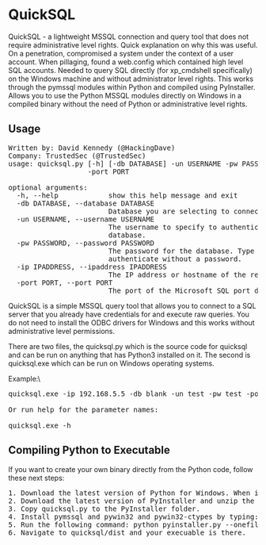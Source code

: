 # QuickSQL

                                                              
QuickSQL - a lightweight MSSQL connection and query tool that does not require  administrative level rights. Quick explanation on why this was useful. On a penetration, compromised a system under the context of a user account. When pillaging, found a web.config which contained high level SQL accounts. Needed to query SQL directly (for xp_cmdshell specifically) on the Windows machine and without administrator level rights. This works through the pymssql modules within Python and compiled using PyInstaller. Allows you to use the Python MSSQL modules directly on Windows in a compiled binary without the need of Python or administrative level rights. 

## Usage
<pre>
Written by: David Kennedy (@HackingDave)
Company: TrustedSec (@TrustedSec)
usage: quicksql.py [-h] [-db DATABASE] -un USERNAME -pw PASSWORD -ip IPADDRESS
                   -port PORT

optional arguments:
  -h, --help            show this help message and exit
  -db DATABASE, --database DATABASE
                        Database you are selecting to connect to.
  -un USERNAME, --username USERNAME
                        The username to specify to authenticate to the
                        database.
  -pw PASSWORD, --password PASSWORD
                        The password for the database. Type blank to
                        authenticate without a password.
  -ip IPADDRESS, --ipaddress IPADDRESS
                        The IP address or hostname of the remote SQL server.
  -port PORT, --port PORT
                        The port of the Microsoft SQL port default is 1433.
</pre>
QuickSQL is a simple MSSQL query tool that allows you to connect to a SQL server that you already have credentials for and execute raw queries. You do not need to install the ODBC drivers for Windows and this works without administrative level permissions. 

There are two files, the quicksql.py which is the source code for quicksql and can be run on anything that has Python3 installed on it. The second is quicksql.exe which can be run on Windows operating systems.

Example:\
<pre>
quicksql.exe -ip 192.168.5.5 -db blank -un test -pw test -port 1433

Or run help for the parameter names:

quicksql.exe -h
</pre>

## Compiling Python to Executable

If you want to create your own binary directly from the Python code, follow these next steps:

<pre>
1. Download the latest version of Python for Windows. When installing, ensure that you add the Python path to your command line arguments.
2. Download the latest version of PyInstaller and unzip the folder. https://github.com/pyinstaller/pyinstaller/zipball/develop
3. Copy quicksql.py to the PyInstaller folder.
4. Install pymssql and pywin32 and pywin32-ctypes by typing: python -m pip install pymssql pywin32 pywin32-ctypes.
5. Run the following command: python pyinstaller.py --onefile quicksql.py.
6. Navigate to quicksql/dist and your execuable is there.
</pre>
